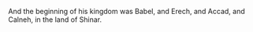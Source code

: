 And the beginning of his kingdom was Babel, and Erech, and Accad, and Calneh, in the land of Shinar.
